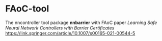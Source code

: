 # FAoC-tool
The nncontroller tool package **nnbarrier** with FAoC paper *Learning Safe Neural Network Controllers with Barrier Certificates*
https://link.springer.com/article/10.1007/s00165-021-00544-5
